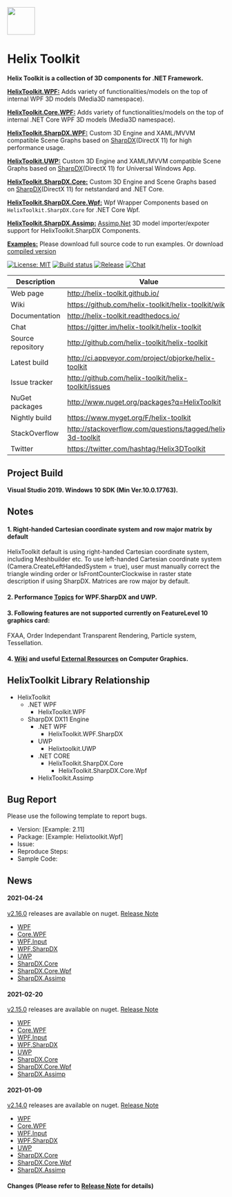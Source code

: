 <img src='https://avatars3.githubusercontent.com/u/8432523?s=200&v=4' width='64' />

# Helix Toolkit

**Helix Toolkit is a collection of 3D components for .NET Framework.**

[**HelixToolkit.WPF:**](/Source/HelixToolkit.Wpf) 
Adds variety of functionalities/models on the top of internal WPF 3D models (Media3D namespace). 

[**HelixToolkit.Core.WPF:**](/Source/HelixToolkit.Core.Wpf) 
Adds variety of functionalities/models on the top of internal .NET Core WPF 3D models (Media3D namespace).

[**HelixToolkit.SharpDX.WPF:**](/Source/HelixToolkit.Wpf.SharpDX) 
Custom 3D Engine and XAML/MVVM compatible Scene Graphs based on [SharpDX](https://github.com/sharpdx/SharpDX)(DirectX 11) for high performance usage.

[**HelixToolkit.UWP:**](/Source/HelixToolkit.UWP) 
Custom 3D Engine and XAML/MVVM compatible Scene Graphs based on [SharpDX](https://github.com/sharpdx/SharpDX)(DirectX 11) for Universal Windows App.

[**HelixToolkit.SharpDX.Core:**](/Source/HelixToolkit.SharpDX.Core) 
Custom 3D Engine and Scene Graphs based on [SharpDX](https://github.com/sharpdx/SharpDX)(DirectX 11) for netstandard and .NET Core.

[**HelixToolkit.SharpDX.Core.Wpf:**](/Source/HelixToolkit.SharpDX.Core.Wpf) 
Wpf Wrapper Components based on `HelixToolkit.SharpDX.Core` for .NET Core Wpf.

[**HelixToolkit.SharpDX.Assimp:**](/Source/HelixToolkit.Wpf.SharpDX.Assimp) 
[Assimp.Net](https://bitbucket.org/Starnick/assimpnet/src/master/) 3D model importer/expoter support for HelixToolkit.SharpDX Components.

[**Examples:**](/Source/Examples)
Please download full source code to run examples. Or download [compiled version](https://ci.appveyor.com/project/objorke/helix-toolkit/branch/master/artifacts)

[![License: MIT](https://img.shields.io/github/license/helix-toolkit/helix-toolkit.svg?style=popout)](https://github.com/helix-toolkit/helix-toolkit/blob/develop/LICENSE)
[![Build status](https://ci.appveyor.com/api/projects/status/tmqafdk9p7o98gw7?svg=true)](https://ci.appveyor.com/project/objorke/helix-toolkit)
[![Release](https://img.shields.io/github/release/helix-toolkit/helix-toolkit.svg?style=popout)](https://www.nuget.org/packages?q=Helix-Toolkit)
[![Chat](https://img.shields.io/gitter/room/helix-toolkit/helix-toolkit.svg)](https://gitter.im/helix-toolkit/helix-toolkit)

Description         | Value
--------------------|-----------------------
Web page            | http://helix-toolkit.github.io/
Wiki                | https://github.com/helix-toolkit/helix-toolkit/wiki
Documentation       | http://helix-toolkit.readthedocs.io/
Chat                | https://gitter.im/helix-toolkit/helix-toolkit
Source repository   | http://github.com/helix-toolkit/helix-toolkit
Latest build        | http://ci.appveyor.com/project/objorke/helix-toolkit
Issue tracker       | http://github.com/helix-toolkit/helix-toolkit/issues
NuGet packages      | http://www.nuget.org/packages?q=HelixToolkit
Nightly build       | https://www.myget.org/F/helix-toolkit
StackOverflow       | http://stackoverflow.com/questions/tagged/helix-3d-toolkit
Twitter             | https://twitter.com/hashtag/Helix3DToolkit

## Project Build

**Visual Studio 2019. Windows 10 SDK (Min Ver.10.0.17763).**

## Notes

#### 1. Right-handed Cartesian coordinate system and row major matrix by default
HelixToolkit default is using right-handed Cartesian coordinate system, including Meshbuilder etc. To use left-handed Cartesian coordinate system (Camera.CreateLeftHandedSystem = true), user must manually correct the triangle winding order or IsFrontCounterClockwise in raster state description if using SharpDX. Matrices are row major by default.

#### 2. Performance [Topics](https://github.com/helix-toolkit/helix-toolkit/wiki/Tips-on-performance-optimization-(WPF.SharpDX-and-UWP)) for WPF.SharpDX and UWP.

#### 3. Following features are not supported currently on FeatureLevel 10 graphics card:
FXAA, Order Independant Transparent Rendering, Particle system, Tessellation.

#### 4. [Wiki](https://github.com/helix-toolkit/helix-toolkit/wiki) and useful [External Resources](https://github.com/helix-toolkit/helix-toolkit/wiki/External-References) on Computer Graphics.

## HelixToolkit Library Relationship
- HelixToolkit
  - .NET WPF
    - HelixToolkit.WPF
  - SharpDX DX11 Engine
    - .NET WPF
      - HelixToolkit.WPF.SharpDX
    - UWP
      - Helixtoolkit.UWP
    - .NET CORE
      - HelixToolkit.SharpDX.Core
        - HelixToolkit.SharpDX.Core.Wpf
    - HelixToolkit.Assimp

## Bug Report
Please use the following template to report bugs.

- Version: [Example: 2.11]
- Package: [Example: Helixtoolkit.Wpf]
- Issue: 
- Reproduce Steps:
- Sample Code:

## News


#### 2021-04-24
[v2.16.0](https://github.com/helix-toolkit/helix-toolkit/tree/release/2.16.0) releases are available on nuget. [Release Note](/CHANGELOG.md)
- [WPF](https://www.nuget.org/packages/HelixToolkit.Wpf/2.16.0)
- [Core.WPF](https://www.nuget.org/packages/HelixToolkit.Core.Wpf/2.16.0)
- [WPF.Input](https://www.nuget.org/packages/HelixToolkit.Wpf.Input/2.16.0)
- [WPF.SharpDX](https://www.nuget.org/packages/HelixToolkit.Wpf.SharpDX/2.16.0)
- [UWP](https://www.nuget.org/packages/HelixToolkit.UWP/2.16.0)
- [SharpDX.Core](https://www.nuget.org/packages/HelixToolkit.SharpDX.Core/2.16.0)
- [SharpDX.Core.Wpf](https://www.nuget.org/packages/HelixToolkit.SharpDX.Core.Wpf/2.16.0)
- [SharpDX.Assimp](https://www.nuget.org/packages/HelixToolkit.SharpDX.Assimp/2.16.0)

#### 2021-02-20
[v2.15.0](https://github.com/helix-toolkit/helix-toolkit/tree/release/2.15.0) releases are available on nuget. [Release Note](/CHANGELOG.md)
- [WPF](https://www.nuget.org/packages/HelixToolkit.Wpf/2.15.0)
- [Core.WPF](https://www.nuget.org/packages/HelixToolkit.Core.Wpf/2.15.0)
- [WPF.Input](https://www.nuget.org/packages/HelixToolkit.Wpf.Input/2.15.0)
- [WPF.SharpDX](https://www.nuget.org/packages/HelixToolkit.Wpf.SharpDX/2.15.0)
- [UWP](https://www.nuget.org/packages/HelixToolkit.UWP/2.15.0)
- [SharpDX.Core](https://www.nuget.org/packages/HelixToolkit.SharpDX.Core/2.15.0)
- [SharpDX.Core.Wpf](https://www.nuget.org/packages/HelixToolkit.SharpDX.Core.Wpf/2.15.0)
- [SharpDX.Assimp](https://www.nuget.org/packages/HelixToolkit.SharpDX.Assimp/2.15.0)

#### 2021-01-09
[v2.14.0](https://github.com/helix-toolkit/helix-toolkit/tree/release/2.14.0) releases are available on nuget. [Release Note](/CHANGELOG.md)
- [WPF](https://www.nuget.org/packages/HelixToolkit.Wpf/2.14.0)
- [Core.WPF](https://www.nuget.org/packages/HelixToolkit.Core.Wpf/2.14.0)
- [WPF.Input](https://www.nuget.org/packages/HelixToolkit.Wpf.Input/2.14.0)
- [WPF.SharpDX](https://www.nuget.org/packages/HelixToolkit.Wpf.SharpDX/2.14.0)
- [UWP](https://www.nuget.org/packages/HelixToolkit.UWP/2.14.0)
- [SharpDX.Core](https://www.nuget.org/packages/HelixToolkit.SharpDX.Core/2.14.0)
- [SharpDX.Core.Wpf](https://www.nuget.org/packages/HelixToolkit.SharpDX.Core.Wpf/2.14.0)
- [SharpDX.Assimp](https://www.nuget.org/packages/HelixToolkit.SharpDX.Assimp/2.14.0)

#### Changes (Please refer to [Release Note](https://github.com/helix-toolkit/helix-toolkit/blob/master/CHANGELOG.md) for details)

